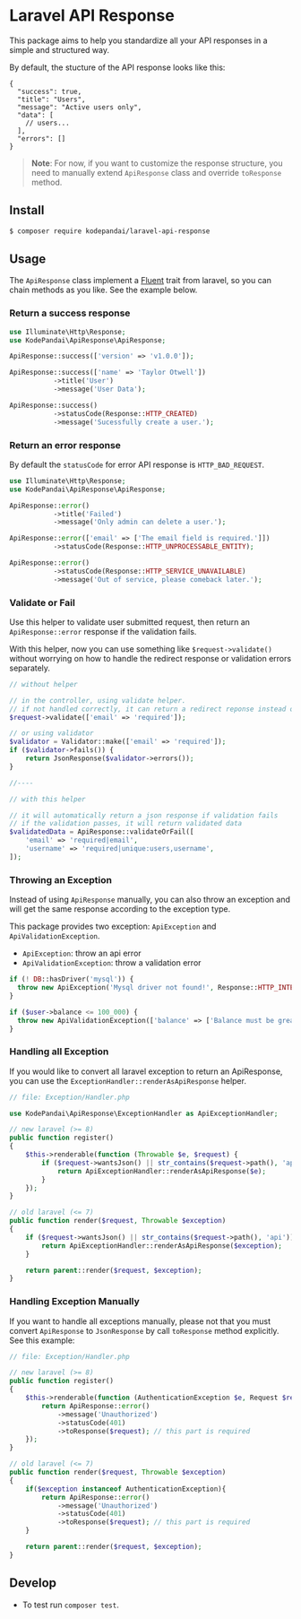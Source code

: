 # Laravel API Response

This package aims to help you standardize all your API responses in
a simple and structured way.

By default, the stucture of the API response looks like this:

```jsonc
{
  "success": true,
  "title": "Users",
  "message": "Active users only",
  "data": [
    // users...
  ],
  "errors": []
}
```

> **Note**: For now, if you want to customize the response structure,
> you need to manually extend `ApiResponse` class and override `toResponse` method.

## Install

```sh
$ composer require kodepandai/laravel-api-response
```

## Usage

The `ApiResponse` class implement a [Fluent](https://laravel.com/api/master/Illuminate/Support/Fluent.html)
trait from laravel, so you can chain methods as you like. See the example below.

### Return a success response

```php
use Illuminate\Http\Response;
use KodePandai\ApiResponse\ApiResponse;

ApiResponse::success(['version' => 'v1.0.0']);

ApiResponse::success(['name' => 'Taylor Otwell'])
           ->title('User')
           ->message('User Data');

ApiResponse::success()
           ->statusCode(Response::HTTP_CREATED)
           ->message('Sucessfully create a user.');
```

### Return an error response

By default the `statusCode` for error API response is `HTTP_BAD_REQUEST`.

```php
use Illuminate\Http\Response;
use KodePandai\ApiResponse\ApiResponse;

ApiResponse::error()
           ->title('Failed')
           ->message('Only admin can delete a user.');

ApiResponse::error(['email' => ['The email field is required.']])
           ->statusCode(Response::HTTP_UNPROCESSABLE_ENTITY);

ApiResponse::error()
           ->statusCode(Response::HTTP_SERVICE_UNAVAILABLE)
           ->message('Out of service, please comeback later.');
```

### Validate or Fail

Use this helper to validate user submitted request, then return
an `ApiResponse::error` response if the validation fails.

With this helper, now you can use something like `$request->validate()`
without worrying on how to handle the redirect response or validation errors
separately.

```php
// without helper

// in the controller, using validate helper.
// if not handled correctly, it can return a redirect reponse instead of json response
$request->validate(['email' => 'required']);

// or using validator
$validator = Validator::make(['email' => 'required']);
if ($validator->fails()) {
    return JsonResponse($validator->errors());
}

//----

// with this helper

// it will automatically return a json response if validation fails
// if the validation passes, it will return validated data
$validatedData = ApiResponse::validateOrFail([
    'email' => 'required|email',
    'username' => 'required|unique:users,username',
]);
```

### Throwing an Exception

Instead of using `ApiResponse` manually, you can also throw an exception
and will get the same response according to the exception type.

This package provides two exception: `ApiException` and `ApiValidationException`.

- `ApiException`: throw an api error
- `ApiValidationException`: throw a validation error

```php
if (! DB::hasDriver('mysql')) {
  throw new ApiException('Mysql driver not found!', Response::HTTP_INTERNAL_SERVER_ERROR);
}

if ($user->balance <= 100_000) {
  throw new ApiValidationException(['balance' => ['Balance must be greater than 100K']]);
}
```

### Handling all Exception

If you would like to convert all laravel exception to return an ApiResponse,
you can use the `ExceptionHandler::renderAsApiResponse` helper.

```php
// file: Exception/Handler.php

use KodePandai\ApiResponse\ExceptionHandler as ApiExceptionHandler;

// new laravel (>= 8)
public function register()
{
    $this->renderable(function (Throwable $e, $request) {
        if ($request->wantsJson() || str_contains($request->path(), 'api')) {
            return ApiExceptionHandler::renderAsApiResponse($e);
        }
    });
}

// old laravel (<= 7)
public function render($request, Throwable $exception)
{
    if ($request->wantsJson() || str_contains($request->path(), 'api')) {
        return ApiExceptionHandler::renderAsApiResponse($exception);
    }

    return parent::render($request, $exception);
}
```

### Handling Exception Manually

If you want to handle all exceptions manually, please not that you must convert `ApiResponse` to `JsonResponse` by call
`toResponse` method explicitly. See this example:

```php
// file: Exception/Handler.php

// new laravel (>= 8)
public function register()
{
    $this->renderable(function (AuthenticationException $e, Request $request) {
        return ApiResponse::error()
            ->message('Unauthorized')
            ->statusCode(401)
            ->toResponse($request); // this part is required
    });
}

// old laravel (<= 7)
public function render($request, Throwable $exception)
{
    if($exception instanceof AuthenticationException){
        return ApiResponse::error()
            ->message('Unauthorized')
            ->statusCode(401)
            ->toResponse($request); // this part is required
    }

    return parent::render($request, $exception);
}

```

## Develop

- To test run `composer test`.
